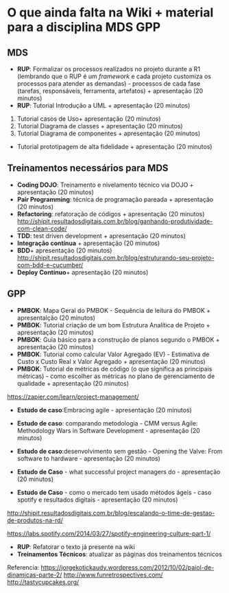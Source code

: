 # O que ainda falta na Wiki + material para a disciplina MDS GPP

## MDS
* **RUP**: Formalizar os processos realizados no projeto durante a R1 (lembrando que o RUP é um _framework_ e cada projeto customiza os processos para atender as demandas)  - processos de cada fase (tarefas, responsáveis, ferramenta, artefatos) + apresentação (20 minutos)
* **RUP**: Tutorial Introdução a UML + apresentação (20 minutos)
1. Tutorial casos de Uso+ apresentação (20 minutos)
2. Tutorial Diagrama de classes + apresentação (20 minutos)
3. Tutorial Diagrama de componentes + apresentação (20 minutos)
* Tutorial prototipagem de alta fidelidade + apresentação (20 minutos)
## Treinamentos necessários para MDS
* **Coding DOJO**: Treinamento e nivelamento técnico via DOJO + apresentação (20 minutos)
* **Pair Programming**: técnica de programação pareada + apresentação (20 minutos)
* **Refactoring**: refatoração de códigos + apresentação (20 minutos)
http://shipit.resultadosdigitais.com.br/blog/ganhando-produtividade-com-clean-code/
* **TDD**: test driven development  + apresentação (20 minutos)
* **Integração contínua** + apresentação (20 minutos)
* **BDD**+ apresentação (20 minutos)
http://shipit.resultadosdigitais.com.br/blog/estruturando-seu-projeto-com-bdd-e-cucumber/
* **Deploy Contínuo**+ apresentação (20 minutos)





## GPP
* **PMBOK**: Mapa Geral do PMBOK - Sequência de leitura do PMBOK + apresentalção (20 minutos)
* **PMBOK**: Tutorial criação de um bom Estrutura Analítica de Projeto + apresentação (20 minutos)
* **PMBOK**: Guia básico para a construção de planos segundo o PMBOK + apresentação (20 minutos)
* **PMBOK**: Tutorial como calcular Valor Agregado (EV) - Estimativa de Custo x Custo Real x Valor Agregado + apresentação  (20 minutos)
* **PMBOK**: Tutorial de métricas de código (o que significa as principais métricas) - como escolher as métricas no plano de gerenciamento de qualidade + apresentação (20 minutos)

https://zapier.com/learn/project-management/

* **Estudo de caso**:Embracing agile - apresentação (20 minutos)

* **Estudo de caso**: comparando metodologia - CMM versus Agile: Methodology Wars in Software Development -  apresentação (20 minutos)

* **Estudo de caso**:desenvolvimento sem gestão -  Opening the Valve: From software to hardware -  apresentação (20 minutos)

* **Estudo de Caso** - what successful project managers do - apresentação (20 minutos)

* **Estudo de Caso** - como o mercado tem usado métodos ágeis - caso spotify e resultados digitais - apresentação (20 minutos)

http://shipit.resultadosdigitais.com.br/blog/escalando-o-time-de-gestao-de-produtos-na-rd/

https://labs.spotify.com/2014/03/27/spotify-engineering-culture-part-1/



* **RUP**: Refatorar o texto já presente na wiki
* **Treinamentos Técnicos**: atualizar as páginas dos treinamentos técnicos 

Referencia:
https://jorgekotickaudy.wordpress.com/2012/10/02/paiol-de-dinamicas-parte-2/
http://www.funretrospectives.com/
http://tastycupcakes.org/
